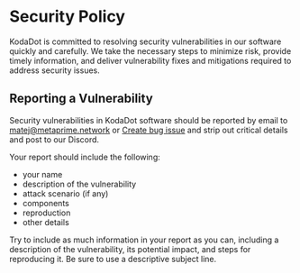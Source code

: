 # Security Policy

KodaDot is committed to resolving security vulnerabilities in our software quickly and carefully. We take the necessary steps to minimize risk, provide timely information, and deliver vulnerability fixes and mitigations required to address security issues.

## Reporting a Vulnerability

Security vulnerabilities in KodaDot software should be reported by email to matej@metaprime.network or [Create bug issue](https://github.com/kodadot/nft-gallery/issues/new?assignees=&labels=bug&template=bug.yml&title=Be+descriptive+and+short) and strip out critical details and post to our Discord. 

Your report should include the following:

- your name
- description of the vulnerability
- attack scenario (if any)
- components
- reproduction
- other details

Try to include as much information in your report as you can, including a description of the vulnerability, its potential impact, and steps for reproducing it. Be sure to use a descriptive subject line.
